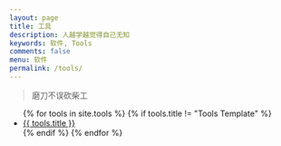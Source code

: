```yaml
---
layout: page
title: 工具
description: 人越学越觉得自己无知
keywords: 软件, Tools
comments: false
menu: 软件
permalink: /tools/
---
```


> 磨刀不误砍柴工

<ul class="listing">
{% for tools in site.tools %}
{% if tools.title != "Tools Template" %}
<li class="listing-item"><a href="{{ tools.url }}">{{ tools.title }}</a></li>
{% endif %}
{% endfor %}
</ul>
